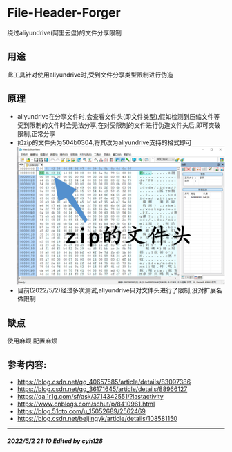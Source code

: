 # File-Header-Forger
绕过aliyundrive(阿里云盘)的文件分享限制
## 用途
此工具针对使用aliyundrive时,受到文件分享类型限制进行伪造
## 原理
- aliyundrive在分享文件时,会查看文件头(即文件类型),假如检测到压缩文件等受到限制的文件时会无法分享,在对受限制的文件进行伪造文件头后,即可突破限制,正常分享
- 如zip的文件头为504b0304,将其改为aliyundrive支持的格式即可
![image](1.jpg)
- 目前(2022/5/2)经过多次测试,aliyundrive只对文件头进行了限制,没对扩展名做限制
## 缺点
使用麻烦,配置麻烦
## 参考内容:
- https://blog.csdn.net/qq_40657585/article/details/83097386
- https://blog.csdn.net/qq_36171645/article/details/88966127
- https://qa.1r1g.com/sf/ask/3714342551/?lastactivity
- https://www.cnblogs.com/schut/p/8410961.html
- https://blog.51cto.com/u_15052689/2562469
- https://blog.csdn.net/beijingyk/article/details/108581150
---
##### 2022/5/2 21:10 Edited by cyh128

